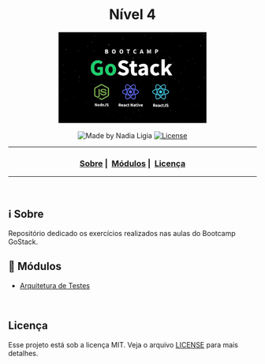 <h1 align="center">Nível 4</h1>
<p align="center">
  <img src="../assets/logo.jpg" width="300" heigth="300">
</p>

<p align="center">
  <img alt="Made by Nadia Ligia" src="https://img.shields.io/badge/made%20by-Nadia%20Ligia-informational">
  
  <a href="license.md">
  <img alt="License" src="https://img.shields.io/badge/License-MIT-informational">
  </a>
</p>

___

<h3 align="center">
  <a href="#information_source-sobre">Sobre</a>&nbsp;|&nbsp;
  <a href="#book-modulos">Módulos</a>&nbsp;|&nbsp;
  <a href="#licença">Licença</a>
</h3>

___

<br>

## :information_source: Sobre

Repositório dedicado os exercícios realizados nas aulas do Bootcamp GoStack.

## :book: Módulos

- [Arquitetura de Testes](gobarber-api-at)
<!-- - [Continuando back-end do app]() -->
<!-- - [Finalizando o back-end do app]() -->

<br>

## Licença 

Esse projeto está sob a licença MIT. Veja o arquivo [LICENSE](../LICENSE) para mais detalhes.